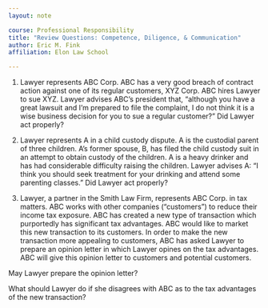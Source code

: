 ```yaml
---
layout: note

course: Professional Responsibility
title: "Review Questions: Competence, Diligence, & Communication"
author: Eric M. Fink
affiliation: Elon Law School 

---
```


1. Lawyer represents ABC Corp.  ABC has a very good breach of contract action against one of its regular customers, XYZ Corp.  ABC hires Lawyer to sue XYZ.  Lawyer advises ABC’s president that, “although you have a great lawsuit and I’m prepared to file the complaint, I do not think it is a wise business decision for you to sue a regular customer?”  Did Lawyer act properly?

2. Lawyer represents A in a child custody dispute.  A is the custodial parent of three children.  A’s former spouse, B, has filed the child custody suit in an attempt to obtain custody of the children.  A is a heavy drinker and has had considerable difficulty raising the children.  Lawyer advises A:  “I think you should seek treatment for your drinking and attend some parenting classes.”  Did Lawyer act properly?

3. Lawyer, a partner in the Smith Law Firm, represents ABC Corp. in tax matters. ABC works with other companies (“customers”) to reduce their income tax exposure.  ABC has created a new type of transaction which purportedly has significant tax advantages. ABC would like to market this new transaction to its customers. In order to make the new transaction more appealing to customers, ABC has asked Lawyer to prepare an opinion letter in which Lawyer opines on the tax advantages. ABC will give this opinion letter to customers and potential customers.  
   
  May Lawyer prepare the opinion letter?
  
  What should Lawyer do if she disagrees with ABC as to the tax advantages of the new transaction?